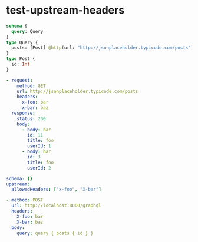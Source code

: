 # test-upstream-headers

```graphql @config
schema {
  query: Query
}
type Query {
  posts: [Post] @http(url: "http://jsonplaceholder.typicode.com/posts")
}
type Post {
  id: Int
}
```

```yml @mock
- request:
    method: GET
    url: http://jsonplaceholder.typicode.com/posts
    headers:
      x-foo: bar
      x-bar: baz
  response:
    status: 200
    body:
      - body: bar
        id: 11
        title: foo
        userId: 1
      - body: bar
        id: 3
        title: foo
        userId: 2
```

```yml @file:config.yml
schema: {}
upstream:
  allowedHeaders: ["x-foo", "X-bar"]
```

```yml @test
- method: POST
  url: http://localhost:8000/graphql
  headers:
    X-foo: bar
    X-bar: baz
  body:
    query: query { posts { id } }
```
